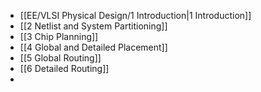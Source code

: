 * [[EE/VLSI Physical Design/1 Introduction|1 Introduction]]
* [[2 Netlist and System Partitioning]]
* [[3 Chip Planning]]
* [[4 Global and Detailed Placement]]
* [[5 Global Routing]]
* [[6 Detailed Routing]]
* 